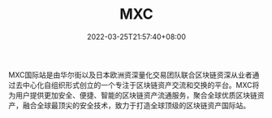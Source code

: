 ﻿---
weight: 
title: "MXC"
description: "MXC（抹茶）国际站是一个专注于区块链资产交流和交换的平台。"
date: 2022-03-25T21:57:40+08:00
lastmod: 2022-03-25T16:45:40+08:00
draft: false
authors: ["Metabd"]
featuredImage: "mxc.webp"
link: ""
tags: ["交易所","MXC"]
categories: ["navigation"]
navigation: ["交易所"]
lightgallery: true
toc: true
pinned: false
recommend: false
recommend1: false
---
MXC国际站是由华尔街以及日本欧洲资深量化交易团队联合区块链资深从业者通过去中心化自组织形式创立的一个专注于区块链资产交流和交换的平台。MXC将为用户提供更加安全、便捷、智能的区块链资产流通服务，聚合全球优质区块链资产，融合全球最顶尖的安全技术，致力于打造全球顶级的区块链资产国际站。
